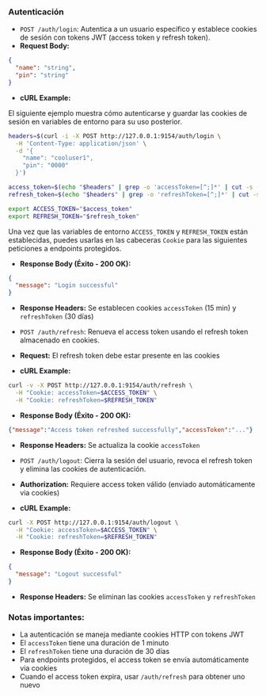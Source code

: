 ### Autenticación

- `POST /auth/login`: Autentica a un usuario específico y establece cookies de sesión con tokens JWT (access token y refresh token).
 - **Request Body:**
  ``` JSON
  {
    "name": "string",
    "pin": "string"
  }
  ``` 
  - **cURL Example:**
  
  El siguiente ejemplo muestra cómo autenticarse y guardar las cookies de sesión en variables de entorno para su uso posterior.

  ```Bash
  headers=$(curl -i -X POST http://127.0.0.1:9154/auth/login \
    -H 'Content-Type: application/json' \
    -d '{
      "name": "cooluser1",
      "pin": "0000"
    }')

  access_token=$(echo "$headers" | grep -o 'accessToken=[^;]*' | cut -s -d= -f2)
  refresh_token=$(echo "$headers" | grep -o 'refreshToken=[^;]*' | cut -s -d= -f2)

  export ACCESS_TOKEN="$access_token"
  export REFRESH_TOKEN="$refresh_token"
  ```

  Una vez que las variables de entorno `ACCESS_TOKEN` y `REFRESH_TOKEN` están establecidas, puedes usarlas en las cabeceras `Cookie` para las siguientes peticiones a endpoints protegidos.
  - **Response Body (Éxito - 200 OK):**
  ```JSON
  {
    "message": "Login successful"
  }
  ```
  - **Response Headers:** Se establecen cookies `accessToken` (15 min) y `refreshToken` (30 días)

- `POST /auth/refresh`: Renueva el access token usando el refresh token almacenado en cookies.
 - **Request:** El refresh token debe estar presente en las cookies
 - **cURL Example:**
  ```Bash
  curl -v -X POST http://127.0.0.1:9154/auth/refresh \
    -H "Cookie: accessToken=$ACCESS_TOKEN" \
    -H "Cookie: refreshToken=$REFRESH_TOKEN"
  ```
  - **Response Body (Éxito - 200 OK):**
  ```JSON
  {"message":"Access token refreshed successfully","accessToken":"..."}
  ```
  - **Response Headers:** Se actualiza la cookie `accessToken`

- `POST /auth/logout`: Cierra la sesión del usuario, revoca el refresh token y elimina las cookies de autenticación.
 - **Authorization:** Requiere access token válido (enviado automáticamente via cookies)
 - **cURL Example:** 
  ```Bash
  curl -X POST http://127.0.0.1:9154/auth/logout \
    -H "Cookie: accessToken=$ACCESS_TOKEN" \
    -H "Cookie: refreshToken=$REFRESH_TOKEN"
  ```
  - **Response Body (Éxito - 200 OK):**
  ```JSON
  {
    "message": "Logout successful"
  }
  ```
  - **Response Headers:** Se eliminan las cookies `accessToken` y `refreshToken`

### Notas importantes:
- La autenticación se maneja mediante cookies HTTP con tokens JWT
- El `accessToken` tiene una duración de 1 minuto
- El `refreshToken` tiene una duración de 30 días
- Para endpoints protegidos, el access token se envía automáticamente via cookies
- Cuando el access token expira, usar `/auth/refresh` para obtener uno nuevo
